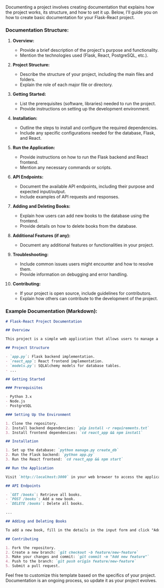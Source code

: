 Documenting a project involves creating documentation that explains how the project works, its structure, and how to set it up. Below, I'll guide you on how to create basic documentation for your Flask-React project.

### Documentation Structure:

1. **Overview:**
   - Provide a brief description of the project's purpose and functionality.
   - Mention the technologies used (Flask, React, PostgreSQL, etc.).

2. **Project Structure:**
   - Describe the structure of your project, including the main files and folders.
   - Explain the role of each major file or directory.

3. **Getting Started:**
   - List the prerequisites (software, libraries) needed to run the project.
   - Provide instructions on setting up the development environment.

4. **Installation:**
   - Outline the steps to install and configure the required dependencies.
   - Include any specific configurations needed for the database, Flask, and React.

5. **Run the Application:**
   - Provide instructions on how to run the Flask backend and React frontend.
   - Mention any necessary commands or scripts.

6. **API Endpoints:**
   - Document the available API endpoints, including their purpose and expected input/output.
   - Include examples of API requests and responses.

7. **Adding and Deleting Books:**
   - Explain how users can add new books to the database using the frontend.
   - Provide details on how to delete books from the database.

8. **Additional Features (if any):**
   - Document any additional features or functionalities in your project.

9. **Troubleshooting:**
   - Include common issues users might encounter and how to resolve them.
   - Provide information on debugging and error handling.

10. **Contributing:**
    - If your project is open source, include guidelines for contributors.
    - Explain how others can contribute to the development of the project.

### Example Documentation (Markdown):

```markdown
# Flask-React Project Documentation

## Overview

This project is a simple web application that allows users to manage a list of books. It consists of a Flask backend serving as the API and a React frontend for user interaction.

## Project Structure

- `app.py`: Flask backend implementation.
- `react_app`: React frontend implementation.
- `models.py`: SQLAlchemy models for database tables.
- ...

## Getting Started

### Prerequisites

- Python 3.x
- Node.js
- PostgreSQL

### Setting Up the Environment

1. Clone the repository.
2. Install backend dependencies: `pip install -r requirements.txt`
3. Install frontend dependencies: `cd react_app && npm install`

## Installation

1. Set up the database: `python manage.py create_db`
2. Run the Flask backend: `python app.py`
3. Run the React frontend: `cd react_app && npm start`

## Run the Application

Visit `http://localhost:3000` in your web browser to access the application.

## API Endpoints

- `GET /books`: Retrieve all books.
- `POST /books`: Add a new book.
- `DELETE /books`: Delete all books.

...

## Adding and Deleting Books

To add a new book, fill in the details in the input form and click "Add to Books." To delete books, click the "Delete All Books" button.

## Contributing

1. Fork the repository.
2. Create a new branch: `git checkout -b feature/new-feature`
3. Make your changes and commit: `git commit -m "Add new feature"`
4. Push to the branch: `git push origin feature/new-feature`
5. Submit a pull request.

```

Feel free to customize this template based on the specifics of your project. Documentation is an ongoing process, so update it as your project evolves.
